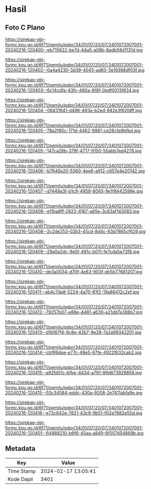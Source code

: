 # Hasil

## Foto C Plano

https://sirekap-obj-formc.kpu.go.id/6f71/pemilu/pdpr/34/01/07/20/07/3401072007001-20240216-120400--eb715622-be7d-44a5-a08b-8adb58d1131d.jpg

https://sirekap-obj-formc.kpu.go.id/6f71/pemilu/pdpr/34/01/07/20/07/3401072007001-20240216-120402--0a4a4230-3d39-4045-ad60-3e19388df03f.jpg

https://sirekap-obj-formc.kpu.go.id/6f71/pemilu/pdpr/34/01/07/20/07/3401072007001-20240216-120403--6c14cdfa-43fc-480a-8f8f-0edf0013f834.jpg

https://sirekap-obj-formc.kpu.go.id/6f71/pemilu/pdpr/34/01/07/20/07/3401072007001-20240216-120404--06431641-d496-493a-b2ed-942e3f62fdff.jpg

https://sirekap-obj-formc.kpu.go.id/6f71/pemilu/pdpr/34/01/07/20/07/3401072007001-20240216-120405--78a2f80c-171d-4462-9881-ce28cfa9bfbd.jpg

https://sirekap-obj-formc.kpu.go.id/6f71/pemilu/pdpr/34/01/07/20/07/3401072007001-20240216-120405--147ca26b-378f-4717-9150-50abb7ed4278.jpg

https://sirekap-obj-formc.kpu.go.id/6f71/pemilu/pdpr/34/01/07/20/07/3401072007001-20240216-120406--b7646a20-5360-4ee6-a912-c657e4e20142.jpg

https://sirekap-obj-formc.kpu.go.id/6f71/pemilu/pdpr/34/01/07/20/07/3401072007001-20240216-120407--d7449a3f-b1c9-4959-8093-9e1f8442598e.jpg

https://sirekap-obj-formc.kpu.go.id/6f71/pemilu/pdpr/34/01/07/20/07/3401072007001-20240216-120408--e11ba8ff-2823-4167-a65e-3c63af143083.jpg

https://sirekap-obj-formc.kpu.go.id/6f71/pemilu/pdpr/34/01/07/20/07/3401072007001-20240216-120408--2c2de253-02b3-45cd-8d4c-63d7865cf629.jpg

https://sirekap-obj-formc.kpu.go.id/6f71/pemilu/pdpr/34/01/07/20/07/3401072007001-20240216-120409--29a0a2dc-9e5f-491c-b011-fe7cda5e72f8.jpg

https://sirekap-obj-formc.kpu.go.id/6f71/pemilu/pdpr/34/01/07/20/07/3401072007001-20240216-120410--de3a0034-d70f-4e63-903f-eb5b77681207.jpg

https://sirekap-obj-formc.kpu.go.id/6f71/pemilu/pdpr/34/01/07/20/07/3401072007001-20240216-120411--ab4c7da8-5224-4a70-81f2-19a86412c2ef.jpg

https://sirekap-obj-formc.kpu.go.id/6f71/pemilu/pdpr/34/01/07/20/07/3401072007001-20240216-120412--79257b07-e88e-4481-a639-a21dd7a388b7.jpg

https://sirekap-obj-formc.kpu.go.id/6f71/pemilu/pdpr/34/01/07/20/07/3401072007001-20240216-120413--d1b167f4-9c8e-42b7-8e28-7a2a99342201.jpg

https://sirekap-obj-formc.kpu.go.id/6f71/pemilu/pdpr/34/01/07/20/07/3401072007001-20240216-120414--cbf99dae-e77c-48e5-87fe-4922f632cab2.jpg

https://sirekap-obj-formc.kpu.go.id/6f71/pemilu/pdpr/34/01/07/20/07/3401072007001-20240216-120415--a92fd01c-bfbe-4434-a791-99d873928858.jpg

https://sirekap-obj-formc.kpu.go.id/6f71/pemilu/pdpr/34/01/07/20/07/3401072007001-20240216-120415--03c34584-eddc-430a-9208-2e7411abfa9e.jpg

https://sirekap-obj-formc.kpu.go.id/6f71/pemilu/pdpr/34/01/07/20/07/3401072007001-20240216-120416--e73c842e-7821-43c9-9b51-f02e7882e55d.jpg

https://sirekap-obj-formc.kpu.go.id/6f71/pemilu/pdpr/34/01/07/20/07/3401072007001-20240216-120401--64888210-b6f6-45aa-a849-6f057d54869b.jpg


## Metadata

| Key        | Value               |
| ---------- | ------------------- |
| Time Stamp | 2024-02-17 13:05:41 |
| Kode Dapil | 3401                |




